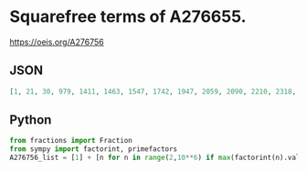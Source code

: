 # Squarefree terms of A276655\.
https://oeis.org/A276756
## JSON
```JSON
[1, 21, 30, 979, 1411, 1463, 1547, 1742, 1947, 2059, 2090, 2210, 2318, 2405, 2419, 2491, 2703, 2886, 2945, 3182, 3243, 3534, 3567, 16102, 17654, 20559, 21243, 25543, 25705, 27145, 27307, 27805, 28045, 29323, 29370, 29631, 30485, 30846, 32574, 33366, 33465, 33654]
```
## Python
```Python
from fractions import Fraction
from sympy import factorint, primefactors
A276756_list = [1] + [n for n in range(2,10**6) if max(factorint(n).values()) <= 1 and sum(Fraction(p,10**len(str(p))) for p in primefactors(n)).denominator == 1]
```
